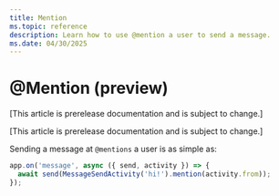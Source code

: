 ```yaml
---
title: Mention
ms.topic: reference
description: Learn how to use @mention a user to send a message.
ms.date: 04/30/2025
---
```


# @Mention (preview)

[This article is prerelease documentation and is subject to change.]

[This article is prerelease documentation and is subject to change.]

Sending a message at `@mentions` a user is as simple as:

```typescript
app.on('message', async ({ send, activity }) => {
  await send(MessageSendActivity('hi!').mention(activity.from));
});
```